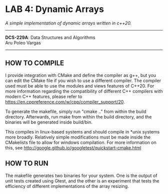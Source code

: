# LAB 4: Dynamic Arrays
_A simple implementation of dynamic arrays written in c++20._
***

**DCS-229A**: Data Structures and Algorithms
\
Aru Poleo Vargas

***



## HOW TO COMPILE

I provide integration with CMake and define the compiler as g++, but you
can edit the CMake file if you wish to use a different compiler. The compiler
used must be able to use the modules and views features of C++20. For more
information regarding the compatibility of different C++ compilers with modern
C++ features, please refer to https://en.cppreference.com/w/cpp/compiler_support/20.

To generate the makefile, simply run "cmake .." from within the build directory.
Afterwards, run make from within the build directory, and the binaries
will be generated inside build/bin.

This compiles in linux-based systems and should compile in *unix systems more broadly.
Relatively simple modifications must be made inside the CMakelists file to allow for 
windows compilation. For more information on this, see http://google.github.io/googletest/quickstart-cmake.html

## HOW TO RUN 

The makefile generates two binaries for your system. One is the output of unit tests
created using Gtest, and the other is an experiment that tests the efficiency
of different implementations of the array resizing.
